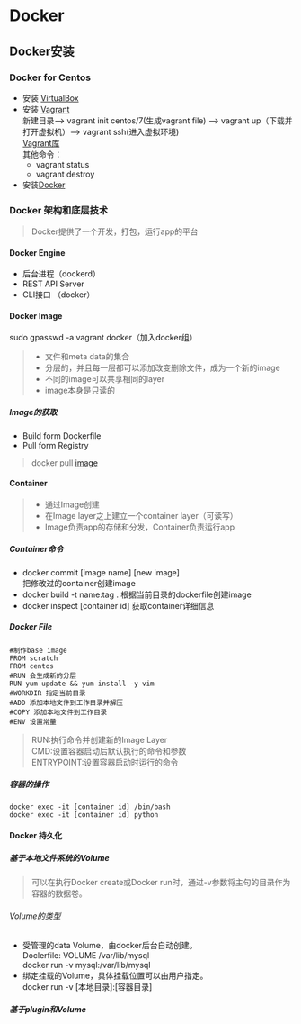 # Docker

## Docker安装
### Docker for Centos
- 安装 [VirtualBox](https://www.virtualbox.org/wiki/Downloads)
- 安装 [Vagrant](https://www.vagrantup.com/downloads.html)  
新建目录--> vagrant init centos/7(生成vagrant file) --> vagrant up（下载并打开虚拟机）--> vagrant ssh(进入虚拟环境)  
[Vagrant库](https://app.vagrantup.com/boxes/search)  
其他命令：
    - vagrant status 
    - vagrant destroy
- 安装[Docker](https://docs.docker.com/v17.12/install/linux/docker-ce/centos/#install-docker-ce-1)  

### Docker 架构和底层技术
> Docker提供了一个开发，打包，运行app的平台
#### Docker Engine
- 后台进程（dockerd）
- REST API Server
- CLI接口 （docker）
#### Docker Image
sudo gpasswd -a vagrant docker（加入docker组）
> - 文件和meta data的集合
> - 分层的，并且每一层都可以添加改变删除文件，成为一个新的image
> - 不同的image可以共享相同的layer
> - image本身是只读的
##### Image的获取
- Build form Dockerfile
- Pull form Registry
> docker pull [image](https://hub.docker.com/)

#### Container
> - 通过Image创建
> - 在Image layer之上建立一个container layer（可读写）
> - Image负责app的存储和分发，Container负责运行app
##### Container命令
- docker commit [image name] [new image]  
把修改过的container创建image
- docker build -t name:tag .
根据当前目录的dockerfile创建image
- docker inspect [container id]
获取container详细信息

##### Docker File
```
#制作base image
FROM scratch
FROM centos
#RUN 会生成新的分层
RUN yum update && yum install -y vim
#WORKDIR 指定当前目录
#ADD 添加本地文件到工作目录并解压
#COPY 添加本地文件到工作目录 
#ENV 设置常量
```
> RUN:执行命令并创建新的Image Layer  
> CMD:设置容器启动后默认执行的命令和参数  
> ENTRYPOINT:设置容器启动时运行的命令
##### 容器的操作
```
docker exec -it [container id] /bin/bash
docker exec -it [container id] python
```
#### Docker 持久化
##### 基于本地文件系统的Volume
> 可以在执行Docker create或Docker run时，通过-v参数将主句的目录作为容器的数据卷。  

###### Volume的类型
- 受管理的data Volume，由docker后台自动创建。  
Doclerfile: VOLUME /var/lib/mysql  
docker run -v mysql:/var/lib/mysql
- 绑定挂载的Volume，具体挂载位置可以由用户指定。  
docker run -v [本地目录]:[容器目录]
##### 基于plugin和Volume